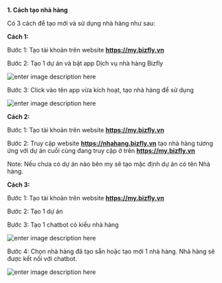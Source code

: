 **1. Cách tạo nhà hàng**

Có 3 cách để tạo mới và sử dụng nhà hàng như sau:

**Cách 1:**

Bước 1: Tạo tài khoản trên website **https://my.bizfly.vn**

Bước 2: Tạo 1 dự án và bật app Dịch vụ nhà hàng Bizfly
 
![enter image description here](https://static8.muarecdn.com/original/muare/images/2019/11/20/5386062_1.png)

Bước 3: Click vào tên app vừa kích hoạt, tạo nhà hàng để sử dụng

![enter image description here](https://static8.muarecdn.com/original/muare/images/2019/11/20/5386064_2.png)

**Cách 2:**

Bước 1: Tạo tài khoản trên website **https://my.bizfly.vn**

Bước 2: Truy cập website **https://nhahang.bizfly.vn** tạo nhà hàng tương ứng với dự án cuối cùng đang truy cập ở trên **https://my.bizfly.vn**

Note: Nếu chưa có dự án nào bên my sẽ tạo mặc định dự án có tên Nhà hàng.

**Cách 3:**

Bước 1: Tạo tài khoản trên website **https://my.bizfly.vn**

Bước 2: Tạo 1 dự án

Bước 3: Tạo 1 chatbot có kiểu nhà hàng

![enter image description here](https://static8.muarecdn.com/original/muare/images/2019/11/20/5386065_3.png)

Bước 4: Chọn nhà hàng đã tạo sẵn hoặc tạo mới 1 nhà hàng. Nhà hàng sẽ được kết nối với chatbot.

![enter image description here](https://static8.muarecdn.com/original/muare/images/2019/11/20/5386067_4.png)

